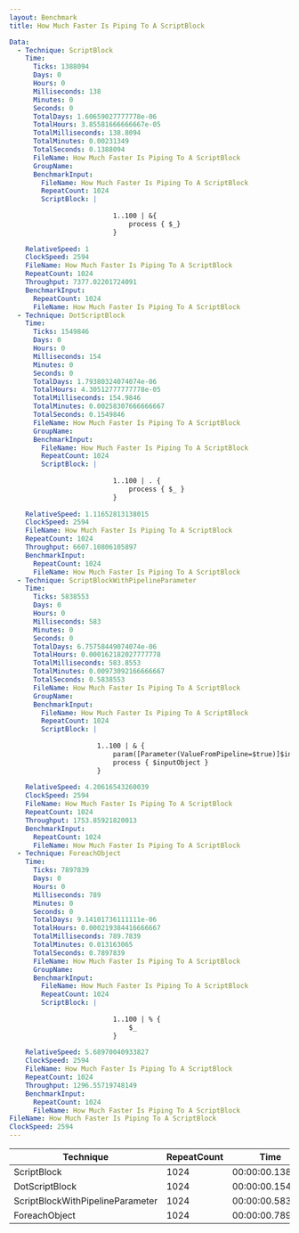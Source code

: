 ```yaml
---
layout: Benchmark
title: How Much Faster Is Piping To A ScriptBlock

Data: 
  - Technique: ScriptBlock
    Time: 
      Ticks: 1388094
      Days: 0
      Hours: 0
      Milliseconds: 138
      Minutes: 0
      Seconds: 0
      TotalDays: 1.60659027777778e-06
      TotalHours: 3.85581666666667e-05
      TotalMilliseconds: 138.8094
      TotalMinutes: 0.00231349
      TotalSeconds: 0.1388094
      FileName: How Much Faster Is Piping To A ScriptBlock
      GroupName: 
      BenchmarkInput: 
        FileName: How Much Faster Is Piping To A ScriptBlock
        RepeatCount: 1024
        ScriptBlock: |
          
                          1..100 | &{
                              process { $_}
                          }
                      
    RelativeSpeed: 1
    ClockSpeed: 2594
    FileName: How Much Faster Is Piping To A ScriptBlock
    RepeatCount: 1024
    Throughput: 7377.02201724091
    BenchmarkInput: 
      RepeatCount: 1024
      FileName: How Much Faster Is Piping To A ScriptBlock
  - Technique: DotScriptBlock
    Time: 
      Ticks: 1549846
      Days: 0
      Hours: 0
      Milliseconds: 154
      Minutes: 0
      Seconds: 0
      TotalDays: 1.79380324074074e-06
      TotalHours: 4.30512777777778e-05
      TotalMilliseconds: 154.9846
      TotalMinutes: 0.00258307666666667
      TotalSeconds: 0.1549846
      FileName: How Much Faster Is Piping To A ScriptBlock
      GroupName: 
      BenchmarkInput: 
        FileName: How Much Faster Is Piping To A ScriptBlock
        RepeatCount: 1024
        ScriptBlock: |
          
                          1..100 | . {
                              process { $_ } 
                          }
                      
    RelativeSpeed: 1.11652813138015
    ClockSpeed: 2594
    FileName: How Much Faster Is Piping To A ScriptBlock
    RepeatCount: 1024
    Throughput: 6607.10806105897
    BenchmarkInput: 
      RepeatCount: 1024
      FileName: How Much Faster Is Piping To A ScriptBlock
  - Technique: ScriptBlockWithPipelineParameter
    Time: 
      Ticks: 5838553
      Days: 0
      Hours: 0
      Milliseconds: 583
      Minutes: 0
      Seconds: 0
      TotalDays: 6.75758449074074e-06
      TotalHours: 0.000162182027777778
      TotalMilliseconds: 583.8553
      TotalMinutes: 0.00973092166666667
      TotalSeconds: 0.5838553
      FileName: How Much Faster Is Piping To A ScriptBlock
      GroupName: 
      BenchmarkInput: 
        FileName: How Much Faster Is Piping To A ScriptBlock
        RepeatCount: 1024
        ScriptBlock: |
          
                      1..100 | & {
                          param([Parameter(ValueFromPipeline=$true)]$inputobject)
                          process { $inputObject } 
                      }
                      
    RelativeSpeed: 4.20616543260039
    ClockSpeed: 2594
    FileName: How Much Faster Is Piping To A ScriptBlock
    RepeatCount: 1024
    Throughput: 1753.85921820013
    BenchmarkInput: 
      RepeatCount: 1024
      FileName: How Much Faster Is Piping To A ScriptBlock
  - Technique: ForeachObject
    Time: 
      Ticks: 7897839
      Days: 0
      Hours: 0
      Milliseconds: 789
      Minutes: 0
      Seconds: 0
      TotalDays: 9.14101736111111e-06
      TotalHours: 0.000219384416666667
      TotalMilliseconds: 789.7839
      TotalMinutes: 0.013163065
      TotalSeconds: 0.7897839
      FileName: How Much Faster Is Piping To A ScriptBlock
      GroupName: 
      BenchmarkInput: 
        FileName: How Much Faster Is Piping To A ScriptBlock
        RepeatCount: 1024
        ScriptBlock: |
          
                          1..100 | % {
                              $_
                          }            
                      
    RelativeSpeed: 5.68970040933827
    ClockSpeed: 2594
    FileName: How Much Faster Is Piping To A ScriptBlock
    RepeatCount: 1024
    Throughput: 1296.55719748149
    BenchmarkInput: 
      RepeatCount: 1024
      FileName: How Much Faster Is Piping To A ScriptBlock
FileName: How Much Faster Is Piping To A ScriptBlock
ClockSpeed: 2594
---
```





|Technique                       |RepeatCount|Time           |RelativeSpeed|Throughput|
|--------------------------------|-----------|---------------|-------------|----------|
|ScriptBlock                     |1024       |00:00:00.138809|1x           |7377.02/s |
|DotScriptBlock                  |1024       |00:00:00.154984|1.12x        |6607.11/s |
|ScriptBlockWithPipelineParameter|1024       |00:00:00.583855|4.21x        |1753.86/s |
|ForeachObject                   |1024       |00:00:00.789783|5.69x        |1296.56/s |
